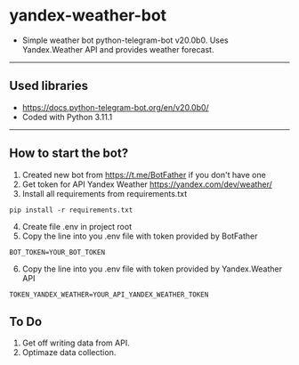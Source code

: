 # yandex-weather-bot

* Simple weather bot python-telegram-bot v20.0b0.
Uses Yandex.Weather API and provides weather forecast.
---

## Used libraries

* https://docs.python-telegram-bot.org/en/v20.0b0/
* Coded with Python 3.11.1

---

## How to start the bot?

1. Created new bot from https://t.me/BotFather if you don't have one
2. Get token for API Yandex Weather https://yandex.com/dev/weather/
3. Install all requirements from requirements.txt

``` shell
pip install -r requirements.txt  
```

4. Create file .env in project root
5. Copy the line into you .env file with token provided by BotFather
``` shell
BOT_TOKEN=YOUR_BOT_TOKEN  
```
6. Copy the line into you .env file with token provided by Yandex.Weather API
``` shell
TOKEN_YANDEX_WEATHER=YOUR_API_YANDEX_WEATHER_TOKEN  
```
## To Do

1. Get off writing data from API.
2. Optimaze data collection.
